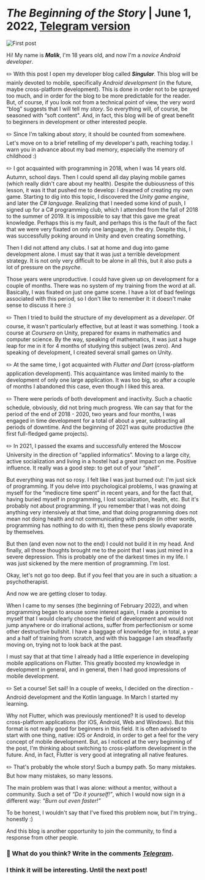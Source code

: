 # *The Beginning of the Story* | June 1, 2022, [Telegram version](https://t.me/sinblog/6)

![First post](https://user-images.githubusercontent.com/81878781/179823399-2f44c813-9904-4616-b6c1-4891fcb7ae5d.png)

Hi! My name is ***Malik***, I'm 18 years old, and now I'm a *novice Android developer*.

✏️ With this post I open my developer blog called ***Singular***. This blog will be mainly devoted to mobile, specifically *Android development* (in the future, maybe cross-platform development). This is done in order not to be sprayed too much, and in order for the blog to be more predictable for the reader. But, of course, if you look not from a technical point of view, the very word “blog” suggests that I will tell my *story*. So everything will, of course, be seasoned with “soft content". And, in fact, this blog will be of great benefit to beginners in development or other interested people.

✏️ Since I'm talking about *story*, it should be counted from somewhere. Let's move on to a brief retelling of my developer's path, reaching today. I warn you in advance about my bad memory, especially the memory of childhood :)

✏️ I got acquainted with programming in 2018, when I was 14 years old. Autumn, school days. Then I could spend all day playing mobile games (which really didn't care about my health). Despite the dubiousness of this lesson, it was it that pushed me to develop: I dreamed of creating my own game. Starting to dig into this topic, I discovered the *Unity game engine*, and later the *C# language*. Realizing that I needed some kind of push, I signed up for a C# programming club, which I attended from the fall of 2018 to the summer of 2019. It is impossible to say that this gave me great knowledge. Perhaps this is my fault, and perhaps this is the fault of the fact that we were very fixated on only one language, in the dry. Despite this, I was successfully poking around in Unity and even creating something.

Then I did not attend any clubs. I sat at home and dug into game development alone. I must say that it was just a terrible development strategy. It is not only very difficult to be alone in all this, but it also puts a lot of pressure on the *psyche*.

Those years were unproductive. I could have given up on development for a couple of months. There was no system of my training from the word at all. Basically, I was fixated on just one game scene. I have a lot of bad feelings associated with this period, so I don't like to remember it: it doesn't make sense to discuss it here :)

✏️ Then I tried to build the structure of my development as a *developer*. Of course, it wasn't particularly effective, but at least it was something. I took a course at *Coursera* on Unity, prepared for exams in mathematics and computer science. By the way, speaking of mathematics, it was just a huge leap for me in it for 4 months of studying this subject (was zero). And speaking of development, I created several small games on Unity.

✏️ At the same time, I got acquainted with *Flutter and Dart* (cross-platform application development). This acquaintance was limited mainly to the development of only one large application. It was too big, so after a couple of months I abandoned this case, even though I liked this area.

✏️ There were periods of both development and inactivity. Such a chaotic schedule, obviously, did not bring much progress. We can say that for the period of the end of 2018 - 2020, two years and four months, I was engaged in time development for a total of about a year, subtracting all periods of downtime. And the beginning of 2021 was quite productive (the first full-fledged game projects).

✏️ In 2021, I passed the exams and successfully entered the Moscow University in the direction of “applied informatics”. Moving to a large city, active socialization and living in a hostel had a great impact on me. Positive influence. It really was a good step: to get out of your *“shell”*.

But everything was not so rosy. I felt like I was just burned out: I'm just sick of programming. If you delve into psychological problems, I was gnawing at myself for the “mediocre time spent” in recent years, and for the fact that, having buried myself in programming, I lost socialization, health, etc. But it's probably not about programming. If you remember that I was not doing anything very intensively at that time, and that doing programming does not mean not doing health and not communicating with people (in other words, programming has nothing to do with it), then these pens slowly evaporate by themselves.

But then (and even now not to the end) I could not build it in my head. And finally, all those thoughts brought me to the point that I was just mired in a severe depression. This is probably one of the darkest times in my life. I was just sickened by the mere mention of programming. I'm lost.

Okay, let's not go too deep. But if you feel that you are in such a situation: a psychotherapist.

And now we are getting closer to today.

When I came to my senses (the beginning of February 2022), and when programming began to arouse some interest again, I made a promise to myself that I would clearly choose the field of development and would not jump anywhere or do irrational actions, suffer from perfectionism or some other destructive bullshit. I have a baggage of knowledge for, in total, a year and a half of training from scratch, and with this baggage I am steadfastly moving on, trying not to look back at the past.

I must say that at that time I already had a little experience in developing mobile applications on Flutter. This greatly boosted my knowledge in development in general, and in general, then I had good impressions of mobile development.

✏️ Set a course! Set sail! In a couple of weeks, I decided on the direction - Android development and the Kotlin language. In March I started my learning.

Why not Flutter, which was previously mentioned? It is used to develop cross-platform applications (for iOS, Android, Web and Windows). But this format is not really good for beginners in this field. It is often advised to start with one thing, native: iOS or Android, in order to get a feel for the very concept of mobile development. But, as I noticed at the very beginning of the post, I'm thinking about switching to cross-platform development in the future. And, in fact, Flutter is very good at integrating all native features.

✏️ That's probably the whole story! Such a bumpy path. So many mistakes. But how many mistakes, so many lessons.

The main problem was that I was alone: without a mentor, without a community. Such a set of *“Do it yourself!”*, which I would now sign in a different way: *“Burn out even faster!”*

To be honest, I wouldn't say that I've fixed this problem now, but I'm trying.. honestly :)

And this blog is another opportunity to join the community, to find a response from other people.

### 💭 What do you think? Write in the comments *[Telegram](https://t.me/sinblog/7)*.

### I think it will be interesting. Until the next post!
